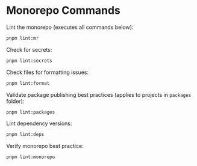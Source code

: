 # Monorepo Commands

Lint the monorepo (executes all commands below):

```bash
pnpm lint:mr
```

Check for secrets:

```bash
pnpm lint:secrets
```

Check files for formatting issues:

```bash
pnpm lint:format
```

Validate package publishing best practices (applies to projects in `packages` folder):

```bash
pnpm lint:packages
```

Lint dependency versions:

```bash
pnpm lint:deps
```

Verify monorepo best practice:

```bash
pnpm lint:monorepo
```
